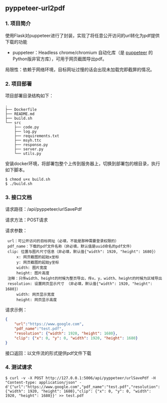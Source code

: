 ## pyppeteer-url2pdf

### 1. 项目简介

使用Flask对puppeteer进行了封装，实现了将任意公开访问的url转化为pdf提供下载的功能

- puppeteer：Headless chrome/chromium 自动化库（是 [puppeteer](https://github.com/puppeteer/puppeteer) 的Python版非官方库），可用于网页截图导出pdf。

局限性：依赖于网络环境，目标网址过慢的话会出现未加载完即截屏的情况。

### 2. 项目部署

项目部署目录结构如下：

```
.
├── Dockerfile
├── README.md
├── build.sh
└── src
    ├── code.py
    ├── log.py
    ├── requirements.txt
    ├── msyh.ttc
    ├── response.py
    ├── server.py
    └── utils.py
```

安装docker环境，将部署包整个上传到服务器上，切换到部署包的根目录，执行如下脚本。

```
$ chmod u+x build.sh
$ ./build.sh
```

### 3. 接口文档

请求路径：/api/pyppeteer/urlSavePdf

请求方法：POST请求

请求参数：

```
 url：可公开访问的目标网址（必填，不能是那种需要登录权限的）
 pdf_name：下载的pdf文件名称（非必填，默认值是uuid命名的pdf文件）
 clip: 位置与图片尺寸信息（非必填，默认值{"width": 1920, "height": 1680}）
     x: 网页截图的起始x坐标
     y: 网页截图的起始y坐标
     width: 图片宽度
     height: 图片高度
 注释：只传width、height的时候为整页导出，传x，y，width、height的时候为区域导出
 resolution: 设置网页显示尺寸 （非必填，默认值{"width": 1920, "height": 1680}）
     width: 网页显示宽度
     height: 网页显示高度
```

请求示例：

```json
{
    "url":"https://www.google.com",
    "pdf_name":"test.pdf",
    "resolution": {"width": 1920, "height": 1680},
    "clip": {"x": 0, "y": 0, "width": 1920, "height": 1680}
}
```

接口返回：以文件流的形式提供pdf文件下载

### 4. 测试请求

```
$ curl -v -X POST http://127.0.0.1:5006/api/pyppeteer/urlSavePdf -H "Content-type: application/json" -d'{"url":"https://www.google.com","pdf_name":"test.pdf","resolution": {"width": 1920, "height": 1680},"clip": {"x": 0, "y": 0, "width": 1920, "height": 1680}}' >> test.pdf
```
